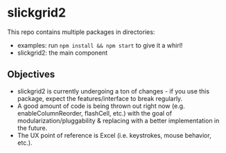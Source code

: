 # slickgrid2

This repo contains multiple packages in directories:

* examples: run `npm install && npm start` to give it a whirl!
* slickgrid2: the main component

## Objectives

* slickgrid2 is currently undergoing a ton of changes - if you use this package, expect the features/interface to break regularly.
* A good amount of code is being thrown out right now (e.g. enableColumnReorder, flashCell, etc.) with the goal of modularization/pluggability & replacing with a better implementation in the future.
* The UX point of reference is Excel (i.e. keystrokes, mouse behavior, etc.).
